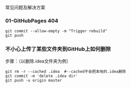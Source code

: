 常见问题及解决方案
### 01-GitHubPages 404
```
git commit --allow-empty -m "Trigger rebuild"
git push
```
###  不小心上传了某些文件夹到GitHub上如何删除
步骤：（以删除.idea文件夹为例）
```
git rm -r --cached .idea  #--cached不会把本地的.idea删除
git commit -m 'delete .idea dir'
git push -u origin master
```
